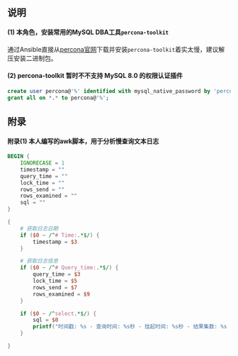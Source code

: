 ## 说明

#### (1) 本角色，安装常用的MySQL DBA工具`percona-toolkit`

通过Ansible直接从[percona官网](https://www.percona.com/downloads/percona-toolkit/LATEST/)下载并安装`percona-toolkit`着实太慢，建议解压安装二进制包。

#### (2) percona-toolkit 暂时不不支持 MySQL 8.0 的权限认证插件

```sql
create user percona@'%' identified with mysql_native_password by 'percona';
grant all on *.* to percona@'%';
```

## 附录

#### 附录(1) 本人编写的awk脚本，用于分析慢查询文本日志

```awk
BEGIN {
    IGNORECASE = 1
    timestamp = ""
    query_time = ""
    lock_time = ""
    rows_send = ""
    rows_examined = ""
    sql = ""
}

{
    # 获取日志日期
    if ($0 ~ /^# Time:.*$/) {
        timestamp = $3
    }

    # 获取日志信息
    if ($0 ~ /^# Query_time:.*$/) {
        query_time = $3
        lock_time = $5
        rows_send = $7
        rows_examined = $9
    }

    if ($0 ~ /^select.*$/) {
        sql = $0
        printf("时间戳: %s - 查询时间: %s秒 - 挂起时间: %s秒 - 结果集数: %s - 扫描行数: %s | %s\n", timestamp, query_time, lock_time, rows_send, rows_examined, sql)
    }

}
```
